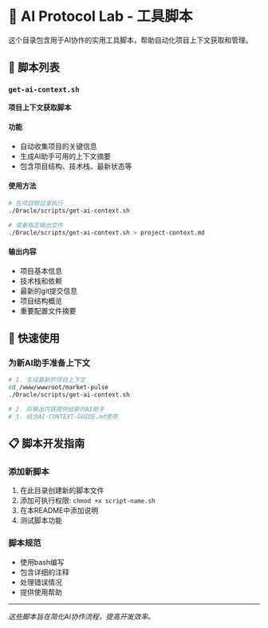 # 🔧 AI Protocol Lab - 工具脚本

这个目录包含用于AI协作的实用工具脚本，帮助自动化项目上下文获取和管理。

## 📁 脚本列表

### `get-ai-context.sh`
**项目上下文获取脚本**

#### 功能
- 自动收集项目的关键信息
- 生成AI助手可用的上下文摘要
- 包含项目结构、技术栈、最新状态等

#### 使用方法
```bash
# 在项目根目录执行
./Oracle/scripts/get-ai-context.sh

# 或者指定输出文件
./Oracle/scripts/get-ai-context.sh > project-context.md
```

#### 输出内容
- 项目基本信息
- 技术栈和依赖
- 最新的git提交信息
- 项目结构概览
- 重要配置文件摘要

## 🚀 快速使用

### 为新AI助手准备上下文
```bash
# 1. 生成最新的项目上下文
cd /www/wwwroot/market-pulse
./Oracle/scripts/get-ai-context.sh

# 2. 将输出内容提供给新的AI助手
# 3. 结合AI-CONTEXT-GUIDE.md使用
```

## 📋 脚本开发指南

### 添加新脚本
1. 在此目录创建新的脚本文件
2. 添加可执行权限: `chmod +x script-name.sh`
3. 在本README中添加说明
4. 测试脚本功能

### 脚本规范
- 使用bash编写
- 包含详细的注释
- 处理错误情况
- 提供使用帮助

---

_这些脚本旨在简化AI协作流程，提高开发效率。_
